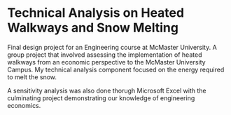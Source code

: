 # Technical Analysis on Heated Walkways and Snow Melting

Final design project for an Engineering course at McMaster University. A group project that involved assessing the implementation of heated walkways from an economic perspective to the McMaster University Campus. My technical analysis component focused on the energy required to melt the snow.

A sensitivity analysis was also done thorugh Microsoft Excel with the culminating project demonstrating our knowledge of engineering economics.
